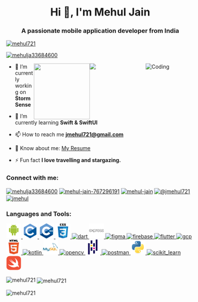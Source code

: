 <h1 align="center">Hi 👋, I'm Mehul Jain</h1>
<h3 align="center">A passionate mobile application developer from India</h3>
<p align="left"> <a href="https://github.com/ryo-ma/github-profile-trophy"><img src="https://github-profile-trophy.vercel.app/?username=mehul721" alt="mehul721" /></a> </p>

<p align="left"> <a href="https://twitter.com/mehulja33684600" target="blank"><img src="https://img.shields.io/twitter/follow/mehulja33684600?logo=twitter&style=for-the-badge" alt="mehulja33684600" /></a> </p>
<img align="right" alt="Coding" width="130" src="https://user-images.githubusercontent.com/74038190/212281780-0afd9616-8310-46e9-a898-c4f5269f1387.gif">
<img align="right" src="https://p.atrick.org/assets/swift-for-web-designers/swift_logo.png" width="150">
<img align="right" src="https://encrypted-tbn0.gstatic.com/images?q=tbn:ANd9GcRrWDVwQq2Oe7depHG5d_z4mnBcBai3dei7bA&s" width="150" height="150">


- 🔭 I’m currently working on **StormSense**

- 🌱 I’m currently learning **Swift & SwiftUI**

- 📫 How to reach me **jmehul721@gmail.com**

- 📄 Know about me: <a href="https://drive.google.com/file/d/1rEOMUTJkN7e8kGEjzTfHuWmC_LsDHs33/view?usp=drive_link" alt="My Resume">My Resume</a>
- ⚡ Fun fact **I love travelling and stargazing.**

<h3 align="left">Connect with me:</h3>
<p align="left">
<a href="https://twitter.com/mehulja33684600" target="blank"><img align="center" src="https://raw.githubusercontent.com/rahuldkjain/github-profile-readme-generator/master/src/images/icons/Social/twitter.svg" alt="mehulja33684600" height="30" width="40" /></a>
<a href="https://linkedin.com/in/mehul-jain-767296191" target="blank"><img align="center" src="https://raw.githubusercontent.com/rahuldkjain/github-profile-readme-generator/master/src/images/icons/Social/linked-in-alt.svg" alt="mehul-jain-767296191" height="30" width="40" /></a>
<a href="https://stackoverflow.com/users/mehul-jain" target="blank"><img align="center" src="https://raw.githubusercontent.com/rahuldkjain/github-profile-readme-generator/master/src/images/icons/Social/stack-overflow.svg" alt="mehul-jain" height="30" width="40" /></a>
<a href="https://medium.com/@jmehul721" target="blank"><img align="center" src="https://raw.githubusercontent.com/rahuldkjain/github-profile-readme-generator/master/src/images/icons/Social/medium.svg" alt="@jmehul721" height="30" width="40" /></a>
<a href="https://www.leetcode.com/jmehul" target="blank"><img align="center" src="https://raw.githubusercontent.com/rahuldkjain/github-profile-readme-generator/master/src/images/icons/Social/leet-code.svg" alt="jmehul" height="30" width="40" /></a>
</p>

<h3 align="left">Languages and Tools:</h3>
<p align="left"> <a href="https://developer.android.com" target="_blank" rel="noreferrer"> <img src="https://raw.githubusercontent.com/devicons/devicon/master/icons/android/android-original-wordmark.svg" alt="android" width="40" height="40"/> </a> <a href="https://www.cprogramming.com/" target="_blank" rel="noreferrer"> <img src="https://raw.githubusercontent.com/devicons/devicon/master/icons/c/c-original.svg" alt="c" width="40" height="40"/> </a> <a href="https://www.w3schools.com/cpp/" target="_blank" rel="noreferrer"> <img src="https://raw.githubusercontent.com/devicons/devicon/master/icons/cplusplus/cplusplus-original.svg" alt="cplusplus" width="40" height="40"/> </a> <a href="https://www.w3schools.com/css/" target="_blank" rel="noreferrer"> <img src="https://raw.githubusercontent.com/devicons/devicon/master/icons/css3/css3-original-wordmark.svg" alt="css3" width="40" height="40"/> </a> <a href="https://dart.dev" target="_blank" rel="noreferrer"> <img src="https://www.vectorlogo.zone/logos/dartlang/dartlang-icon.svg" alt="dart" width="40" height="40"/> </a> <a href="https://expressjs.com" target="_blank" rel="noreferrer"> <img src="https://raw.githubusercontent.com/devicons/devicon/master/icons/express/express-original-wordmark.svg" alt="express" width="40" height="40"/> </a> <a href="https://www.figma.com/" target="_blank" rel="noreferrer"> <img src="https://www.vectorlogo.zone/logos/figma/figma-icon.svg" alt="figma" width="40" height="40"/> </a> <a href="https://firebase.google.com/" target="_blank" rel="noreferrer"> <img src="https://www.vectorlogo.zone/logos/firebase/firebase-icon.svg" alt="firebase" width="40" height="40"/> </a> <a href="https://flutter.dev" target="_blank" rel="noreferrer"> <img src="https://www.vectorlogo.zone/logos/flutterio/flutterio-icon.svg" alt="flutter" width="40" height="40"/> </a> <a href="https://cloud.google.com" target="_blank" rel="noreferrer"> <img src="https://www.vectorlogo.zone/logos/google_cloud/google_cloud-icon.svg" alt="gcp" width="40" height="40"/> </a> <a href="https://www.w3.org/html/" target="_blank" rel="noreferrer"> <img src="https://raw.githubusercontent.com/devicons/devicon/master/icons/html5/html5-original-wordmark.svg" alt="html5" width="40" height="40"/> </a> <a href="https://kotlinlang.org" target="_blank" rel="noreferrer"> <img src="https://www.vectorlogo.zone/logos/kotlinlang/kotlinlang-icon.svg" alt="kotlin" width="40" height="40"/> </a> <a href="https://www.mysql.com/" target="_blank" rel="noreferrer"> <img src="https://raw.githubusercontent.com/devicons/devicon/master/icons/mysql/mysql-original-wordmark.svg" alt="mysql" width="40" height="40"/> </a> <a href="https://opencv.org/" target="_blank" rel="noreferrer"> <img src="https://www.vectorlogo.zone/logos/opencv/opencv-icon.svg" alt="opencv" width="40" height="40"/> </a> <a href="https://pandas.pydata.org/" target="_blank" rel="noreferrer"> <img src="https://raw.githubusercontent.com/devicons/devicon/2ae2a900d2f041da66e950e4d48052658d850630/icons/pandas/pandas-original.svg" alt="pandas" width="40" height="40"/> </a> <a href="https://postman.com" target="_blank" rel="noreferrer"> <img src="https://www.vectorlogo.zone/logos/getpostman/getpostman-icon.svg" alt="postman" width="40" height="40"/> </a> <a href="https://www.python.org" target="_blank" rel="noreferrer"> <img src="https://raw.githubusercontent.com/devicons/devicon/master/icons/python/python-original.svg" alt="python" width="40" height="40"/> </a> <a href="https://scikit-learn.org/" target="_blank" rel="noreferrer"> <img src="https://upload.wikimedia.org/wikipedia/commons/0/05/Scikit_learn_logo_small.svg" alt="scikit_learn" width="40" height="40"/> </a> <a href="https://developer.apple.com/swift/" target="_blank" rel="noreferrer"> <img src="https://raw.githubusercontent.com/devicons/devicon/master/icons/swift/swift-original.svg" alt="swift" width="40" height="40"/> </a> </p>

<p><img align="left" src="https://github-readme-stats.vercel.app/api/top-langs?username=mehul721&show_icons=true&locale=en&layout=compact" alt="mehul721" /></p>

<p>&nbsp;<img align="center" src="https://github-readme-stats.vercel.app/api?username=mehul721&show_icons=true&locale=en" alt="mehul721" /></p>

<p><img align="center" src="https://github-readme-streak-stats.herokuapp.com/?user=mehul721&" alt="mehul721" /></p>
